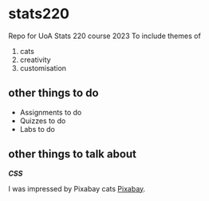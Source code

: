 # stats220
Repo for UoA Stats 220 course 2023
To include themes of 
1. cats
2. creativity
3. customisation

## other things to do
- Assignments to do
- Quizzes to do
- Labs to do

## other things to talk about
***CSS***

I was impressed by Pixabay cats [Pixabay](https://pixabay.com/images/search/cat/).
